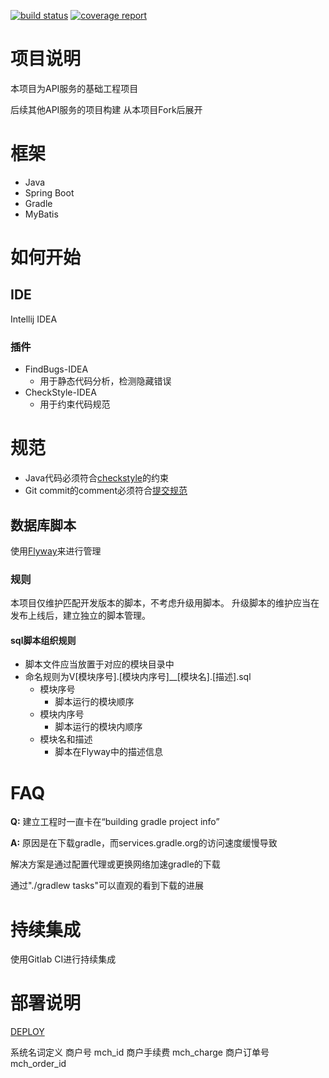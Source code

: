 [![build status](https://git.tmindtech.com/api-server/server-base/badges/master/build.svg)](https://git.tmindtech.com/api-server/server-base/commits/master) 
[![coverage report](https://git.tmindtech.com/api-server/server-base/badges/master/coverage.svg)](https://git.tmindtech.com/api-server/server-base/commits/master)

# 项目说明
本项目为API服务的基础工程项目

后续其他API服务的项目构建 从本项目Fork后展开

# 框架
* Java
* Spring Boot
* Gradle
* MyBatis

# 如何开始
## IDE
Intellij IDEA

### 插件
* FindBugs-IDEA
    * 用于静态代码分析，检测隐藏错误
* CheckStyle-IDEA
    * 用于约束代码规范

# 规范
* Java代码必须符合[checkstyle](./codestyle_checks.xml)的约束
* Git commit的comment必须符合[提交规范][]

[提交规范]: https://github.com/sparkbox/standard/tree/master/style/git

## 数据库脚本
使用[Flyway][]来进行管理

[Flyway]: https://flywaydb.org

### 规则
本项目仅维护匹配开发版本的脚本，不考虑升级用脚本。
升级脚本的维护应当在发布上线后，建立独立的脚本管理。

#### sql脚本组织规则
* 脚本文件应当放置于对应的模块目录中
* 命名规则为V[模块序号].[模块内序号]__[模块名].[描述].sql
    * 模块序号
        * 脚本运行的模块顺序
    * 模块内序号
        * 脚本运行的模块内顺序
    * 模块名和描述
        * 脚本在Flyway中的描述信息

# FAQ
**Q:** 建立工程时一直卡在“building gradle project info”

**A:** 原因是在下载gradle，而services.gradle.org的访问速度缓慢导致

解决方案是通过配置代理或更换网络加速gradle的下载

通过"./gradlew tasks"可以直观的看到下载的进展

# 持续集成
使用Gitlab CI进行持续集成

# 部署说明
[DEPLOY](./deploy.md)


系统名词定义
商户号           mch_id
商户手续费       mch_charge
商户订单号       mch_order_id